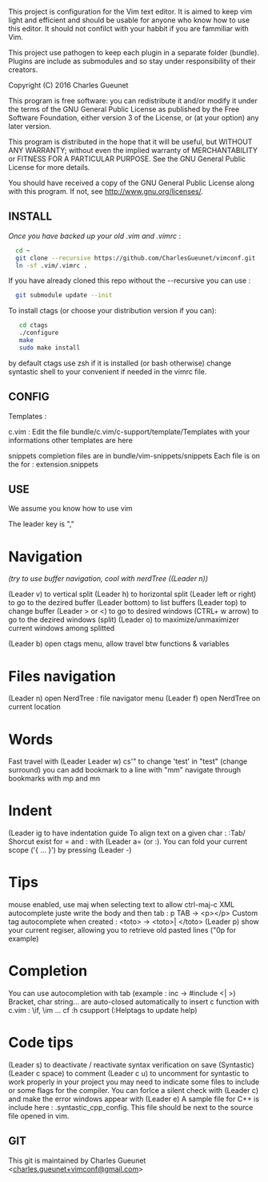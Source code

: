 
This project is configuration for the Vim text editor.
It is aimed to keep vim light and efficient and should be
usable for anyone who know how to use this editor.
It should not confilct with your habbit if you are fammiliar with Vim.

This project use pathogen to keep each plugin in a separate folder (bundle).
Plugins are include as submodules and so stay under responsibility of their creators.

Copyright (C) 2016 Charles Gueunet

This program is free software: you can redistribute it and/or modify
it under the terms of the GNU General Public License as published by
the Free Software Foundation, either version 3 of the License, or
(at your option) any later version.

This program is distributed in the hope that it will be useful,
but WITHOUT ANY WARRANTY; without even the implied warranty of
MERCHANTABILITY or FITNESS FOR A PARTICULAR PURPOSE.  See the
GNU General Public License for more details.

You should have received a copy of the GNU General Public License
along with this program.  If not, see <http://www.gnu.org/licenses/>.

INSTALL
-------

*Once you have backed up your old .vim and .vimrc* :

```bash
  cd ~
  git clone --recursive https://github.com/CharlesGueunet/vimconf.git .vim
  ln -sf .vim/.vimrc .
```

If you have already cloned this repo without the --recursive you can use :

```bash
  git submodule update --init
```

To install ctags (or choose your distribution version if you can):
```bash
   cd ctags
   ./configure
   make
   sudo make install
```
by default ctags use zsh if it is installed (or bash otherwise)
change syntastic shell to your convenient if needed in the vimrc file.


CONFIG
------

Templates :

c.vim :
  Edit the file bundle/c.vim/c-support/template/Templates with your informations
  other templates are here

snippets completion
  files are in bundle/vim-snippets/snippets
  Each file is on the for : extension.snippets

USE
---

We assume you know how to use vim

The leader key is ","

# Navigation 
  *(try to use buffer navigation, cool with nerdTree ((Leader n))*

  (Leader v) to vertical split
  (Leader h) to horizontal split
  (Leader left or right) to go to the dezired buffer
  (Leader bottom) to list buffers
  (Leader top) to change buffer
  (Leader \> or \<) to go to desired windows
  (CTRL+ w  arrow) to go to the dezired windows (split)
  (Leader o) to maximize/unmaximizer current windows among splitted

  (Leader b) open ctags menu, allow travel btw functions & variables

# Files navigation
  (Leader n) open NerdTree : file navigator menu
  (Leader f) open NerdTree on current location

# Words
  Fast travel with (Leader Leader w)
  cs'" to change 'test' in "test" (change surround)
  you can add bookmark to a line with "mm"
      navigate through bookmarks with mp and mn

# Indent
  (Leader ig to have indentation guide
  To align text on a given char : :Tab/<char>
  Shorcut exist for = and : with (Leader a= (or :).
  You can fold your current scope ('{ ... }') by pressing (Leader -)

# Tips
  mouse enabled, use maj when selecting text to allow ctrl-maj-c
  XML autocomplete juste write the body and then tab : p TAB -> \<p\>\</p\>
     Custom tag autocomplete when created : \<toto\> -\> \<toto\>| \</toto\>
  (Leader p) show your current regiser, allowing you to retrieve old pasted lines ("0p for example)

# Completion
  You can use autocompletion with tab (example : inc<tab> -> #include <| >)
  Bracket, char string... are auto-closed automatically
  to insert c function with c.vim : \if, \im ... cf :h csupport
  (:Helptags to update help)

# Code tips
  (Leader s) to deactivate / reactivate syntax verification on save (Syntastic)
  (Leader c space) to comment
  (Leader c u)     to uncomment
  for syntastic to work properly in your project you may need to indicate some files to include or some flags for the
  compiler.
  You can forlce a silent check with (Leader c) and make the error windows appear with (Leader e)
  A sample file for C++ is include here : .syntastic\_cpp\_config.
  This file should be next to the source file opened in vim.

GIT
---

This git is maintained by Charles Gueunet \<charles.gueunet+vimconf@gmail.com\>
